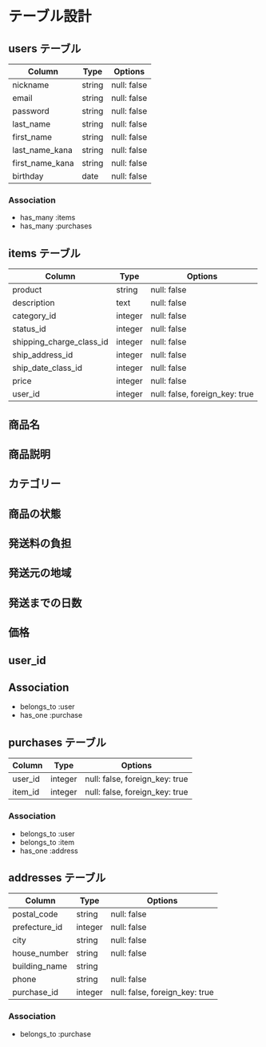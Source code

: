 # テーブル設計

## users テーブル

| Column          | Type   | Options     |
| --------------- | ------ | ----------- |
| nickname        | string | null: false |
| email           | string | null: false |
| password        | string | null: false |
| last_name       | string | null: false |
| first_name      | string | null: false |
| last_name_kana  | string | null: false |
| first_name_kana | string | null: false |
| birthday        | date | null: false |

### Association

- has_many :items
- has_many :purchases


## items テーブル

| Column                | Type   | Options     |
| --------------------- | ------ | ----------- |
| product               | string | null: false |  
| description           | text   | null: false |
| category_id           | integer | null: false |
| status_id             | integer | null: false |
| shipping_charge_class_id | integer | null: false |
| ship_address_id       | integer | null: false |
| ship_date_class_id    | integer | null: false |
| price                 | integer | null: false |
| user_id               | integer | null: false, foreign_key: true |

## 商品名
## 商品説明
## カテゴリー
## 商品の状態
## 発送料の負担
## 発送元の地域
## 発送までの日数
## 価格
## user_id


## Association

- belongs_to :user
- has_one :purchase


## purchases テーブル

| Column  | Type   | Options     |
| ------- | ------ | ----------- |
| user_id | integer | null: false, foreign_key: true |
| item_id | integer | null: false, foreign_key: true |

### Association

- belongs_to :user
- belongs_to :item
- has_one :address


## addresses テーブル

| Column        | Type   | Options     |
| ------------- | ------ | ----------- |
| postal_code   | string | null: false |
| prefecture_id | integer | null: false |
| city          | string | null: false |
| house_number  | string | null: false |
| building_name | string |  |
| phone         | string | null: false |
| purchase_id   | integer | null: false, foreign_key: true |

### Association

- belongs_to :purchase